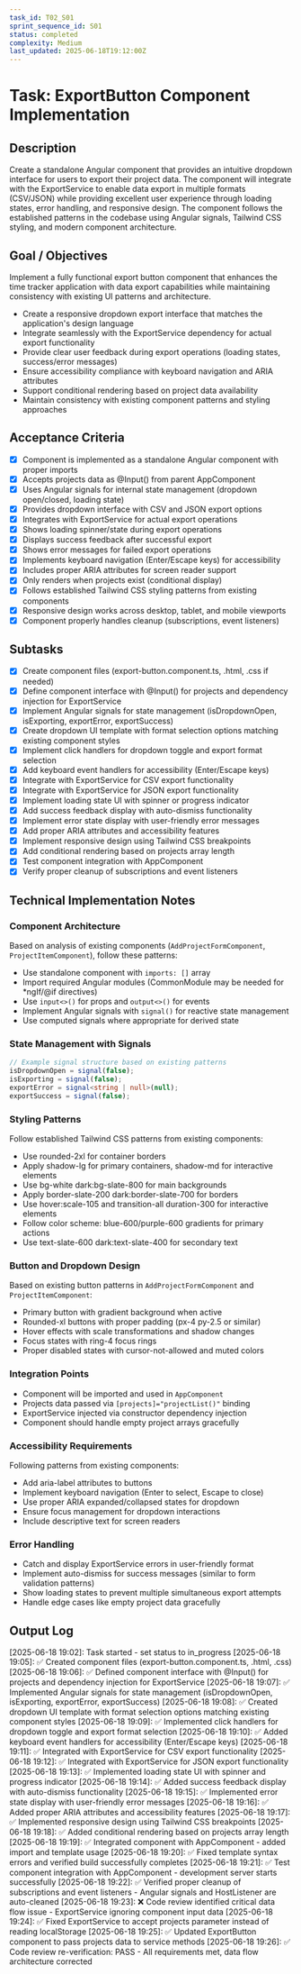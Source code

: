 ```yaml
---
task_id: T02_S01
sprint_sequence_id: S01
status: completed
complexity: Medium
last_updated: 2025-06-18T19:12:00Z
---
```


# Task: ExportButton Component Implementation

## Description
Create a standalone Angular component that provides an intuitive dropdown interface for users to export their project data. The component will integrate with the ExportService to enable data export in multiple formats (CSV/JSON) while providing excellent user experience through loading states, error handling, and responsive design. The component follows the established patterns in the codebase using Angular signals, Tailwind CSS styling, and modern component architecture.

## Goal / Objectives
Implement a fully functional export button component that enhances the time tracker application with data export capabilities while maintaining consistency with existing UI patterns and architecture.

- Create a responsive dropdown export interface that matches the application's design language
- Integrate seamlessly with the ExportService dependency for actual export functionality  
- Provide clear user feedback during export operations (loading states, success/error messages)
- Ensure accessibility compliance with keyboard navigation and ARIA attributes
- Support conditional rendering based on project data availability
- Maintain consistency with existing component patterns and styling approaches

## Acceptance Criteria
- [x] Component is implemented as a standalone Angular component with proper imports
- [x] Accepts projects data as @Input() from parent AppComponent
- [x] Uses Angular signals for internal state management (dropdown open/closed, loading state)
- [x] Provides dropdown interface with CSV and JSON export options
- [x] Integrates with ExportService for actual export operations
- [x] Shows loading spinner/state during export operations
- [x] Displays success feedback after successful export
- [x] Shows error messages for failed export operations
- [x] Implements keyboard navigation (Enter/Escape keys) for accessibility
- [x] Includes proper ARIA attributes for screen reader support
- [x] Only renders when projects exist (conditional display)
- [x] Follows established Tailwind CSS styling patterns from existing components
- [x] Responsive design works across desktop, tablet, and mobile viewports
- [x] Component properly handles cleanup (subscriptions, event listeners)

## Subtasks
- [x] Create component files (export-button.component.ts, .html, .css if needed)
- [x] Define component interface with @Input() for projects and dependency injection for ExportService
- [x] Implement Angular signals for state management (isDropdownOpen, isExporting, exportError, exportSuccess)
- [x] Create dropdown UI template with format selection options matching existing component styles
- [x] Implement click handlers for dropdown toggle and export format selection
- [x] Add keyboard event handlers for accessibility (Enter/Escape keys)
- [x] Integrate with ExportService for CSV export functionality
- [x] Integrate with ExportService for JSON export functionality
- [x] Implement loading state UI with spinner or progress indicator
- [x] Add success feedback display with auto-dismiss functionality
- [x] Implement error state display with user-friendly error messages
- [x] Add proper ARIA attributes and accessibility features
- [x] Implement responsive design using Tailwind CSS breakpoints
- [x] Add conditional rendering based on projects array length
- [x] Test component integration with AppComponent
- [x] Verify proper cleanup of subscriptions and event listeners

## Technical Implementation Notes

### Component Architecture
Based on analysis of existing components (`AddProjectFormComponent`, `ProjectItemComponent`), follow these patterns:
- Use standalone component with `imports: []` array
- Import required Angular modules (CommonModule may be needed for *ngIf/@if directives)
- Use `input<>()` for props and `output<>()` for events
- Implement Angular signals with `signal()` for reactive state management
- Use computed signals where appropriate for derived state

### State Management with Signals
```typescript
// Example signal structure based on existing patterns
isDropdownOpen = signal(false);
isExporting = signal(false);
exportError = signal<string | null>(null);
exportSuccess = signal(false);
```

### Styling Patterns
Follow established Tailwind CSS patterns from existing components:
- Use rounded-2xl for container borders
- Apply shadow-lg for primary containers, shadow-md for interactive elements
- Use bg-white dark:bg-slate-800 for main backgrounds
- Apply border-slate-200 dark:border-slate-700 for borders
- Use hover:scale-105 and transition-all duration-300 for interactive elements
- Follow color scheme: blue-600/purple-600 gradients for primary actions
- Use text-slate-600 dark:text-slate-400 for secondary text

### Button and Dropdown Design
Based on existing button patterns in `AddProjectFormComponent` and `ProjectItemComponent`:
- Primary button with gradient background when active
- Rounded-xl buttons with proper padding (px-4 py-2.5 or similar)
- Hover effects with scale transformations and shadow changes
- Focus states with ring-4 focus rings
- Proper disabled states with cursor-not-allowed and muted colors

### Integration Points
- Component will be imported and used in `AppComponent`
- Projects data passed via `[projects]="projectList()"` binding
- ExportService injected via constructor dependency injection
- Component should handle empty project arrays gracefully

### Accessibility Requirements
Following patterns from existing components:
- Add aria-label attributes to buttons
- Implement keyboard navigation (Enter to select, Escape to close)
- Use proper ARIA expanded/collapsed states for dropdown
- Ensure focus management for dropdown interactions
- Include descriptive text for screen readers

### Error Handling
- Catch and display ExportService errors in user-friendly format
- Implement auto-dismiss for success messages (similar to form validation patterns)
- Show loading states to prevent multiple simultaneous export attempts
- Handle edge cases like empty project data gracefully

## Output Log
[2025-06-18 19:02]: Task started - set status to in_progress
[2025-06-18 19:05]: ✅ Created component files (export-button.component.ts, .html, .css)
[2025-06-18 19:06]: ✅ Defined component interface with @Input() for projects and dependency injection for ExportService
[2025-06-18 19:07]: ✅ Implemented Angular signals for state management (isDropdownOpen, isExporting, exportError, exportSuccess)
[2025-06-18 19:08]: ✅ Created dropdown UI template with format selection options matching existing component styles
[2025-06-18 19:09]: ✅ Implemented click handlers for dropdown toggle and export format selection
[2025-06-18 19:10]: ✅ Added keyboard event handlers for accessibility (Enter/Escape keys)
[2025-06-18 19:11]: ✅ Integrated with ExportService for CSV export functionality
[2025-06-18 19:12]: ✅ Integrated with ExportService for JSON export functionality
[2025-06-18 19:13]: ✅ Implemented loading state UI with spinner and progress indicator
[2025-06-18 19:14]: ✅ Added success feedback display with auto-dismiss functionality
[2025-06-18 19:15]: ✅ Implemented error state display with user-friendly error messages
[2025-06-18 19:16]: ✅ Added proper ARIA attributes and accessibility features
[2025-06-18 19:17]: ✅ Implemented responsive design using Tailwind CSS breakpoints
[2025-06-18 19:18]: ✅ Added conditional rendering based on projects array length
[2025-06-18 19:19]: ✅ Integrated component with AppComponent - added import and template usage
[2025-06-18 19:20]: ✅ Fixed template syntax errors and verified build successfully completes
[2025-06-18 19:21]: ✅ Test component integration with AppComponent - development server starts successfully
[2025-06-18 19:22]: ✅ Verified proper cleanup of subscriptions and event listeners - Angular signals and HostListener are auto-cleaned
[2025-06-18 19:23]: ❌ Code review identified critical data flow issue - ExportService ignoring component input data
[2025-06-18 19:24]: ✅ Fixed ExportService to accept projects parameter instead of reading localStorage
[2025-06-18 19:25]: ✅ Updated ExportButton component to pass projects data to service methods
[2025-06-18 19:26]: ✅ Code review re-verification: PASS - All requirements met, data flow architecture corrected